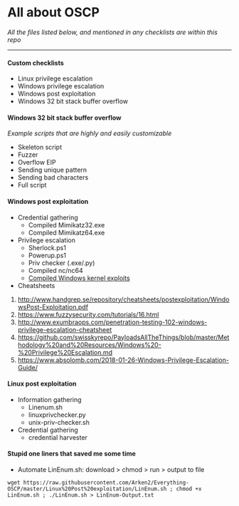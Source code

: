 # All about OSCP
*All the files listed below, and mentioned in any checklists are within this repo*

----

#### Custom checklists

- Linux privilege escalation
- Windows privilege escalation
- Windows post exploitation
- Windows 32 bit stack buffer overflow

#### Windows 32 bit stack buffer overflow

*Example scripts that are highly and easily customizable*

- Skeleton script
- Fuzzer
- Overflow EIP
- Sending unique pattern
- Sending bad characters
- Full script

#### Windows post exploitation
- Credential gathering
  - Compiled Mimikatz32.exe
  - Compiled Mimikatz64.exe
- Privilege escalation
  - Sherlock.ps1
  - Powerup.ps1
  - Priv checker (.exe/.py)
  - Compiled nc/nc64
  - [Compiled Windows kernel exploits](https://github.com/SecWiki/windows-kernel-exploits)
- Cheatsheets
1. http://www.handgrep.se/repository/cheatsheets/postexploitation/WindowsPost-Exploitation.pdf
2. https://www.fuzzysecurity.com/tutorials/16.html
3. http://www.exumbraops.com/penetration-testing-102-windows-privilege-escalation-cheatsheet
4. https://github.com/swisskyrepo/PayloadsAllTheThings/blob/master/Methodology%20and%20Resources/Windows%20-%20Privilege%20Escalation.md
5. https://www.absolomb.com/2018-01-26-Windows-Privilege-Escalation-Guide/
  

#### Linux post exploitation
- Information gathering
  - Linenum.sh
  - linuxprivchecker.py
  - unix-priv-checker.sh
- Credential gathering
  - credential harvester

#### Stupid one liners that saved me some time

- Automate LinEnum.sh: download > chmod > run > output to file

```
wget https://raw.githubusercontent.com/Arken2/Everything-OSCP/master/Linux%20Post%20exploitation/LinEnum.sh ; chmod +x LinEnum.sh ; ./LinEnum.sh > LinEnum-Output.txt
```

